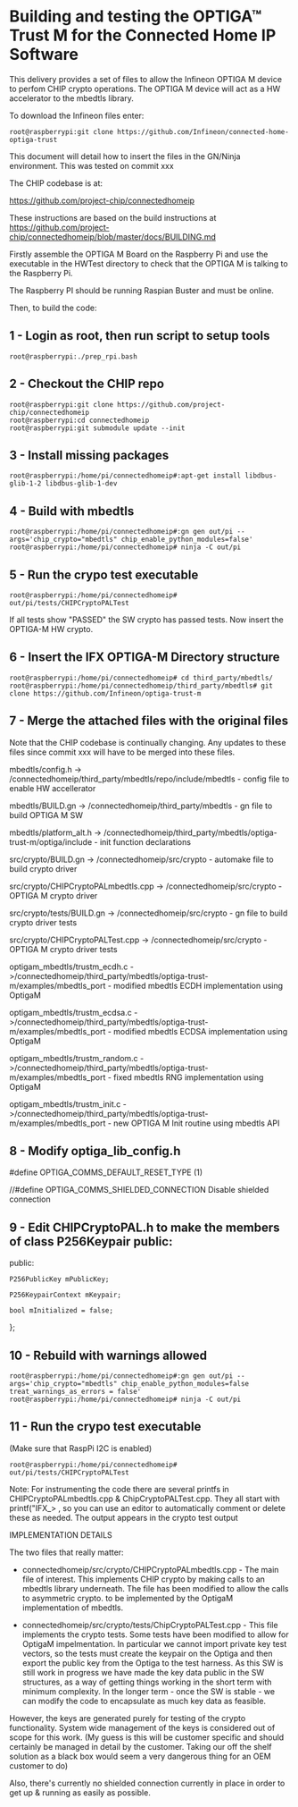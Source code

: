 # Building and testing the OPTIGA™ Trust M for the Connected Home IP Software


This delivery provides a set of files to allow the Infineon OPTIGA M device to perfom CHIP crypto operations. The OPTIGA M device will act as a HW accelerator to the mbedtls library.

To download the Infineon files enter:

```console
root@raspberrypi:git clone https://github.com/Infineon/connected-home-optiga-trust
```

This document will detail how to insert the files in the GN/Ninja environment. This was tested on commit xxx

The CHIP codebase is at:
 
https://github.com/project-chip/connectedhomeip

These instructions are based on the build instructions at https://github.com/project-chip/connectedhomeip/blob/master/docs/BUILDING.md

Firstly assemble the OPTIGA M Board on the Raspberry Pi and use the executable in the HWTest directory to check that the OPTIGA M is talking to the Raspberry Pi.

The Raspberry PI should be running Raspian Buster and must be online.


Then, to build the code:

## 1 -  Login as root, then run script to setup tools
```console
root@raspberrypi:./prep_rpi.bash
```

## 2 - Checkout the CHIP repo
```console
root@raspberrypi:git clone https://github.com/project-chip/connectedhomeip
root@raspberrypi:cd connectedhomeip
root@raspberrypi:git submodule update --init
```

## 3 - Install missing packages
```console
root@raspberrypi:/home/pi/connectedhomeip#:apt-get install libdbus-glib-1-2 libdbus-glib-1-dev
```

## 4 - Build with mbedtls
```console
root@raspberrypi:/home/pi/connectedhomeip#:gn gen out/pi --args='chip_crypto="mbedtls" chip_enable_python_modules=false'
root@raspberrypi:/home/pi/connectedhomeip# ninja -C out/pi
```

## 5 - Run the crypo test executable
```console
root@raspberrypi:/home/pi/connectedhomeip# out/pi/tests/CHIPCryptoPALTest
```

If all tests show "PASSED" the SW crypto has passed tests. Now insert the OPTIGA-M HW crypto.

## 6 - Insert the IFX OPTIGA-M Directory structure
```console
root@raspberrypi:/home/pi/connectedhomeip# cd third_party/mbedtls/
root@raspberrypi:/home/pi/connectedhomeip/third_party/mbedtls# git clone https://github.com/Infineon/optiga-trust-m
```

## 7 - Merge the attached files with the original files

Note that the CHIP codebase is continually changing. Any updates to these files since commit xxx will have to be merged into these files.

mbedtls/config.h -> /connectedhomeip/third_party/mbedtls/repo/include/mbedtls - config file to enable HW accellerator

mbedtls/BUILD.gn -> /connectedhomeip/third_party/mbedtls - gn file to build OPTIGA M SW

mbedtls/platform_alt.h -> /connectedhomeip/third_party/mbedtls/optiga-trust-m/optiga/include - init function declarations

src/crypto/BUILD.gn -> /connectedhomeip/src/crypto - automake file to build crypto driver

src/crypto/CHIPCryptoPALmbedtls.cpp -> /connectedhomeip/src/crypto - OPTIGA M crypto driver

src/crypto/tests/BUILD.gn -> /connectedhomeip/src/crypto - gn  file to build crypto driver tests

src/crypto/CHIPCryptoPALTest.cpp -> /connectedhomeip/src/crypto - OPTIGA M crypto driver tests

optigam_mbedtls/trustm_ecdh.c ->/connectedhomeip/third_party/mbedtls/optiga-trust-m/examples/mbedtls_port - modified mbedtls ECDH implementation using OptigaM

optigam_mbedtls/trustm_ecdsa.c ->/connectedhomeip/third_party/mbedtls/optiga-trust-m/examples/mbedtls_port - modified mbedtls ECDSA implementation using OptigaM

optigam_mbedtls/trustm_random.c ->/connectedhomeip/third_party/mbedtls/optiga-trust-m/examples/mbedtls_port - fixed mbedtls RNG implementation using OptigaM

optigam_mbedtls/trustm_init.c ->/connectedhomeip/third_party/mbedtls/optiga-trust-m/examples/mbedtls_port - new OPTIGA M Init routine using mbedtls API

## 8 - Modify optiga_lib_config.h
#define OPTIGA_COMMS_DEFAULT_RESET_TYPE     (1)

//#define OPTIGA_COMMS_SHIELDED_CONNECTION  Disable shielded connection

## 9  - Edit CHIPCryptoPAL.h to make the members of class P256Keypair public:
public:

    P256PublicKey mPublicKey;
    
    P256KeypairContext mKeypair;
    
    bool mInitialized = false;
    
};

## 10 - Rebuild with warnings allowed
```console
root@raspberrypi:/home/pi/connectedhomeip#:gn gen out/pi --args='chip_crypto="mbedtls" chip_enable_python_modules=false treat_warnings_as_errors = false'
root@raspberrypi:/home/pi/connectedhomeip# ninja -C out/pi
```

## 11 - Run the crypo test executable
(Make sure that RaspPi I2C is enabled)
```console
root@raspberrypi:/home/pi/connectedhomeip# out/pi/tests/CHIPCryptoPALTest
```

Note: For instrumenting the code there are several printfs in CHIPCryptoPALmbedtls.cpp & ChipCryptoPALTest.cpp. They all start with printf("IFX_> , so you can use an editor to automatically comment or delete these as needed. The output appears in the crypto test output

IMPLEMENTATION DETAILS

The two files that really matter:

- connectedhomeip/src/crypto/CHIPCryptoPALmbedtls.cpp - The main file of interest. This implements CHIP crypto by making calls to an mbedtls library underneath. The file has been modified to allow the calls to asymmetric crypto. to be implemented by the OptigaM implementation of mbedtls.

- connectedhomeip/src/crypto/tests/ChipCryptoPALTest.cpp - This file implements the crypto tests. Some tests have been modified to allow for OptigaM impelmentation. In
particular we cannot import private key test vectors, so the tests must create the keypair on the Optiga and then export the public key from the Optiga to the test harness. As this SW is still work in progress we have made the key data public in the SW structures, as a way of getting things working in the short term with minimum complexity. In the longer term - once the SW is stable - we can modify the code to encapsulate as much key data as feasible.

However, the keys are generated purely for testing of the crypto functionality. System wide management of the keys is considered out of scope for this work. (My guess is this will be customer specific and should certainly be managed in detail by the customer. Taking our off the shelf solution as a black box would seem a very dangerous thing for an OEM customer to do)

Also, there's currently no shielded connection currently in place in order to get up & running as easily as possible.



